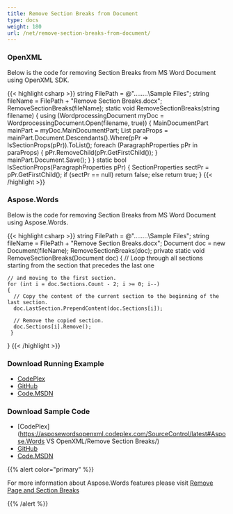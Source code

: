 ```yaml
---
title: Remove Section Breaks from Document
type: docs
weight: 180
url: /net/remove-section-breaks-from-document/
---
```


### **OpenXML**
Below is the code for removing Section Breaks from MS Word Document using OpenXML SDK.

{{< highlight csharp >}}
  string FilePath = @"..\..\..\..\Sample Files\";
  string fileName = FilePath + "Remove Section Breaks.docx";
  RemoveSectionBreaks(fileName);
  static void RemoveSectionBreaks(string filename)
  {
    using (WordprocessingDocument myDoc = WordprocessingDocument.Open(filename, true))
    {
      MainDocumentPart mainPart = myDoc.MainDocumentPart;
      List<ParagraphProperties> paraProps = mainPart.Document.Descendants<ParagraphProperties>().Where(pPr => IsSectionProps(pPr)).ToList();
      foreach (ParagraphProperties pPr in paraProps)
      {
         pPr.RemoveChild<SectionProperties>(pPr.GetFirstChild<SectionProperties>());
      }
      mainPart.Document.Save();
    }
  }
  static bool IsSectionProps(ParagraphProperties pPr)
  {
     SectionProperties sectPr = pPr.GetFirstChild<SectionProperties>();
     if (sectPr == null)
       return false;
     else
       return true;
  }
{{< /highlight >}}
### **Aspose.Words**
Below is the code for removing Section Breaks from MS Word Document using Aspose.Words.

{{< highlight csharp >}}
  string FilePath = @"..\..\..\..\Sample Files\";
  string fileName = FilePath + "Remove Section Breaks.docx";
  Document doc = new Document(fileName);
  RemoveSectionBreaks(doc);
  private static void RemoveSectionBreaks(Document doc)
  {
    // Loop through all sections starting from the section that precedes the last one
 
    // and moving to the first section.
    for (int i = doc.Sections.Count - 2; i >= 0; i--)
    {
      // Copy the content of the current section to the beginning of the last section.
      doc.LastSection.PrependContent(doc.Sections[i]);

      // Remove the copied section.
      doc.Sections[i].Remove();
     }
   }
{{< /highlight >}}
### **Download Running Example**
- [CodePlex](https://asposewordsopenxml.codeplex.com/releases/view/620544)
- [GitHub](https://github.com/aspose-words/Aspose.Words-for-.NET/releases/tag/AsposeWordsVsOpenXMLv1.2)
- [Code.MSDN](https://code.msdn.microsoft.com/Code-Comparison-of-Common-4ffff4d7#content)
### **Download Sample Code**
- [CodePlex](https://asposewordsopenxml.codeplex.com/SourceControl/latest#Aspose.Words VS OpenXML/Remove Section Breaks/)
- [GitHub](https://github.com/aspose-words/Aspose.Words-for-.NET/tree/master/Plugins/Aspose.Words%20Vs%20OpenXML%20Words/Aspose.Words%20VS%20OpenXML/Remove%20Section%20Breaks)
- [Code.MSDN](https://code.msdn.microsoft.com/Code-Comparison-of-Common-4ffff4d7/view/SourceCode#content)

{{% alert color="primary" %}} 

For more information about Aspose.Words features please visit [Remove Page and Section Breaks](http://www.aspose.com/docs/display/wordsnet/How+to++Remove+Page+and+Section+Breaks)

{{% /alert %}}
